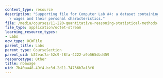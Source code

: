 ```yaml
---
content_type: resource
description: "Supporting file for Computer Lab #4: a dataset containing NBA players\u2019\
  \ wages and their personal characteristics."
file: /media/courses/11-220-quantitative-reasoning-statistical-methods-for-planners-i-spring-2009/7b40aa4849f4bc3d2d1174736b7a18f6_nbawage.dta
file_type: application/octet-stream
learning_resource_types:
- Labs
ocw_type: OCWFile
parent_title: Labs
parent_type: CourseSection
parent_uid: b22eac7a-52c9-f8fa-4222-a9b565dbd459
resourcetype: Other
title: nbawage
uid: 7b40aa48-49f4-bc3d-2d11-74736b7a18f6
---
```

